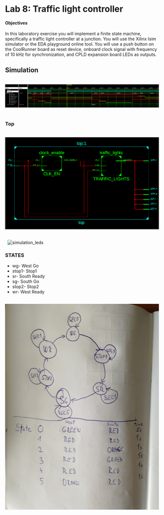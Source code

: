 # Lab 8: Traffic light controller

#### Objectives

In this laboratory exercise you will implement a finite state machine, specifically a traffic light controller at a junction. You will use the Xilinx Isim simulator or the EDA playground online tool. You will use a push button on the CoolRunner board as reset device, onboard clock signal with frequency of 10&nbsp;kHz for synchronization, and CPLD expansion board LEDs as outputs.

## Simulation

&nbsp;
    ![simulation_traffic_lights](../../Images/traffic_lights.png)
    &nbsp;
    
### Top

&nbsp;
    ![top](../../Images/traffic_sch.png)
    &nbsp;  
    
&nbsp;
    ![simulation_leds](../../Images/...)
    &nbsp;
    
### STATES

- wg- West Go
- stop1- Stop1
- sr- South Ready
- sg- South Go
- stop2- Stop2
- wr- West Ready

&nbsp;
    ![states](../../Images/states.jpg)
    &nbsp;
  
  
